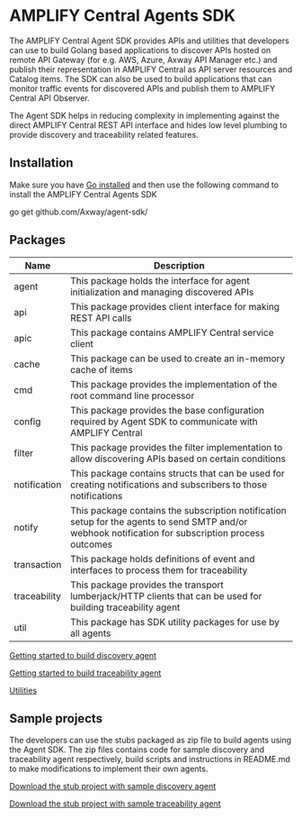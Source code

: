 # AMPLIFY Central Agents SDK

The AMPLIFY Central Agent SDK provides APIs and utilities that developers can use to build Golang based applications to discover APIs hosted on remote API Gateway (for e.g. AWS, Azure, Axway API Manager etc.) and publish their representation in AMPLIFY Central as API server resources and Catalog items. The SDK can also be used to build applications that can monitor traffic events for discovered APIs and publish them to AMPLIFY Central API Observer.

The Agent SDK helps in reducing complexity in implementing against the direct AMPLIFY Central REST API interface and hides low level plumbing to provide discovery and traceability related features. 

## Installation 
Make sure you have [Go installed](https://golang.org/doc/install) and then use the following command to install the AMPLIFY Central Agents SDK 

go get github.com/Axway/agent-sdk/

## Packages

| Name         | Description                                                                                                                                         |
| ------------ | --------------------------------------------------------------------------------------------------------------------------------------------------- |
| agent        | This package holds the interface for agent initialization and managing discovered APIs                                                              |
| api          | This package provides client interface for making REST API calls                                                                                    |
| apic         | This package contains AMPLIFY Central service client                                                                                                |
| cache        | This package can be used to create an in-memory cache of items                                                                                      |
| cmd          | This package provides the implementation of the root command line processor                                                                         |
| config       | This package provides the base configuration required by Agent SDK to communicate with AMPLIFY Central                                              |
| filter       | This package provides the filter implementation to allow discovering APIs based on certain conditions                                               |
| notification | This package contains structs that can be used for creating notifications and subscribers to those notifications                                    |
| notify       | This package contains the subscription notification setup for the agents to send SMTP and/or webhook notification for subscription process outcomes |
| transaction  | This package holds definitions of event and interfaces to process them for traceability                                                             |
| traceability | This package provides the transport lumberjack/HTTP clients that can be used for building traceability agent                                        |
| util         | This package has SDK utility packages for use by all agents                                                                                         |


[Getting started to build discovery agent](./docs/discovery/index.md)

[Getting started to build traceability agent](./docs/traceability/index.md)

[Utilities](./docs/utilities/index.md)

## Sample projects
The developers can use the stubs packaged as zip file to build agents using the Agent SDK. The zip files contains code for sample discovery and traceability agent respectively, build scripts and instructions in README.md to make modifications to implement their own agents.

[Download the stub project with sample discovery agent](https://github.com/Axway/agent-sdk/raw/main/samples/apic_discovery_agent.zip)

[Download the stub project with sample traceability agent](https://github.com/Axway/agent-sdk/raw/main/samples/apic_traceability_agent.zip)
